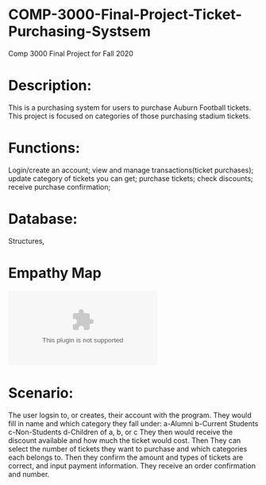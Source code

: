 # COMP-3000-Final-Project-Ticket-Purchasing-Systsem
Comp 3000 Final Project for Fall 2020

# Description:
This is a purchasing system for users to purchase Auburn Football tickets. This project is focused on categories of those purchasing stadium tickets.

# Functions: 
Login/create an account; view and manage transactions(ticket purchases); update category of tickets you can get; purchase tickets; check discounts; receive purchase confirmation;

# Database:
Structures, 

# Empathy Map
![Empathy Map](https://github.com/opalgraves55/COMP-3000-Final-Project-Ticket-Purchasing-Systsem/files/5555324/Project.docx)


# Scenario: 
The user logsin to, or creates, their account with the program. They would fill in name and which category they fall under:
a-Alumni
b-Current Students
c-Non-Students
d-Children of a, b, or c
They then would receive the discount available and how much the ticket would cost. Then They can select the number of tickets they want to purchase and which categories each belongs to. Then they confirm the amount and types of tickets are correct, and input payment information. They receive an order confirmation and number.

